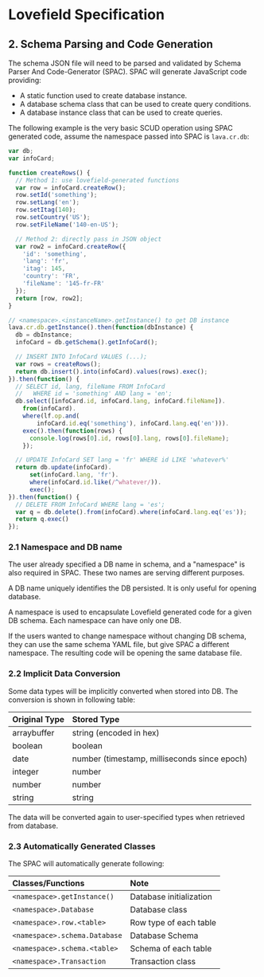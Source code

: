 # Lovefield Specification

## 2. Schema Parsing and Code Generation

The schema JSON file will need to be parsed and validated by Schema Parser And Code-Generator (SPAC). SPAC will generate JavaScript code providing:

* A static function used to create database instance.
* A database schema class that can be used to create query conditions.
* A database instance class that can be used to create queries.

The following example is the very basic SCUD operation using SPAC generated code, assume the namespace passed into SPAC is `lava.cr.db`:

```js
var db;
var infoCard;

function createRows() {
  // Method 1: use lovefield-generated functions
  var row = infoCard.createRow();
  row.setId('something');
  row.setLang('en');
  row.setItag(140);
  row.setCountry('US');
  row.setFileName('140-en-US');

  // Method 2: directly pass in JSON object
  var row2 = infoCard.createRow({
    'id': 'something',
    'lang': 'fr',
    'itag': 145,
    'country': 'FR',
    'fileName': '145-fr-FR'
  });
  return [row, row2];
}

// <namespace>.<instanceName>.getInstance() to get DB instance
lava.cr.db.getInstance().then(function(dbInstance) {
  db = dbInstance;
  infoCard = db.getSchema().getInfoCard();

  // INSERT INTO InfoCard VALUES (...);
  var rows = createRows();
  return db.insert().into(infoCard).values(rows).exec();
}).then(function() {
  // SELECT id, lang, fileName FROM InfoCard
  //   WHERE id = 'something' AND lang = 'en';
  db.select([infoCard.id, infoCard.lang, infoCard.fileName]).
    from(infoCard).
    where(lf.op.and(
        infoCard.id.eq('something'), infoCard.lang.eq('en'))).
    exec().then(function(rows) {
      console.log(rows[0].id, rows[0].lang, rows[0].fileName);
    });

  // UPDATE InfoCard SET lang = 'fr' WHERE id LIKE 'whatever%'
  return db.update(infoCard).
      set(infoCard.lang, 'fr').
      where(infoCard.id.like(/^whatever/)).
      exec();
}).then(function() {
  // DELETE FROM InfoCard WHERE lang = 'es';
  var q = db.delete().from(infoCard).where(infoCard.lang.eq('es'));
  return q.exec()
});
```

### 2.1 Namespace and DB name

The user already specified a DB name in schema, and a "namespace" is also required in SPAC. These two names are serving different purposes.

A DB name uniquely identifies the DB persisted. It is only useful for opening database.

A namespace is used to encapsulate Lovefield generated code for a given DB schema. Each namespace can have only one DB.

If the users wanted to change namespace without changing DB schema, they can use the same schema YAML file, but give SPAC a different namespace. The resulting code will be opening the same database file.

### 2.2 Implicit Data Conversion

Some data types will be implicitly converted when stored into DB. The conversion is shown in following table:

| Original Type | Stored Type                                |
|:------------- |:------------------------------------------ |
|arraybuffer    |string (encoded in hex)                     |
|boolean        |boolean                                     |
|date           |number (timestamp, milliseconds since epoch)|
|integer        |number                                      |
|number         |number                                      |
|string         |string                                      |

The data will be converted again to user-specified types when retrieved from database.

### 2.3 Automatically Generated Classes

The SPAC will automatically generate following:

| Classes/Functions           | Note                    |
|:--------------------------- |:----------------------- |
|`<namespace>.getInstance()`  | Database initialization |
|`<namespace>.Database`       | Database class          |
|`<namespace>.row.<table>`    | Row type of each table  |
|`<namespace>.schema.Database`| Database Schema         |
|`<namespace>.schema.<table>` | Schema of each table    |
|`<namespace>.Transaction`    | Transaction class       |
